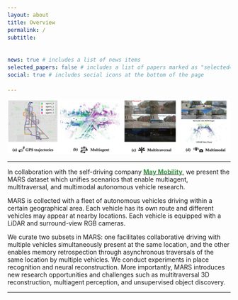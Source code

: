 ```yaml
---
layout: about
title: Overview
permalink: /
subtitle:


news: true # includes a list of news items
selected_papers: false # includes a list of papers marked as "selected={true}"
social: true # includes social icons at the bottom of the page

---
```


<img src="./assets/img/teaser.jpg" alt="drawing" style="width:1200px;" class="center"/>

---

In collaboration with the self-driving company [<span style="font-weight: bold; color:#369040">May Mobility</span>](https://maymobility.com/), we present the MARS dataset which unifies scenarios that enable multiagent, multitraversal, and multimodal autonomous vehicle research. 

MARS is collected with a fleet of autonomous vehicles driving within a certain geographical area. 
Each vehicle has its own route and different vehicles may appear at nearby locations. 
Each vehicle is equipped with a LiDAR and surround-view RGB cameras.

We curate two subsets in MARS: one facilitates collaborative driving with multiple vehicles simultaneously present at the same location, and the other enables memory retrospection through asynchronous traversals of the same location by multiple vehicles. 
We conduct experiments in place recognition and neural reconstruction. 
More importantly, MARS introduces new research opportunities and challenges such as multitraversal 3D reconstruction, multiagent perception, and unsupervised object discovery.

---
